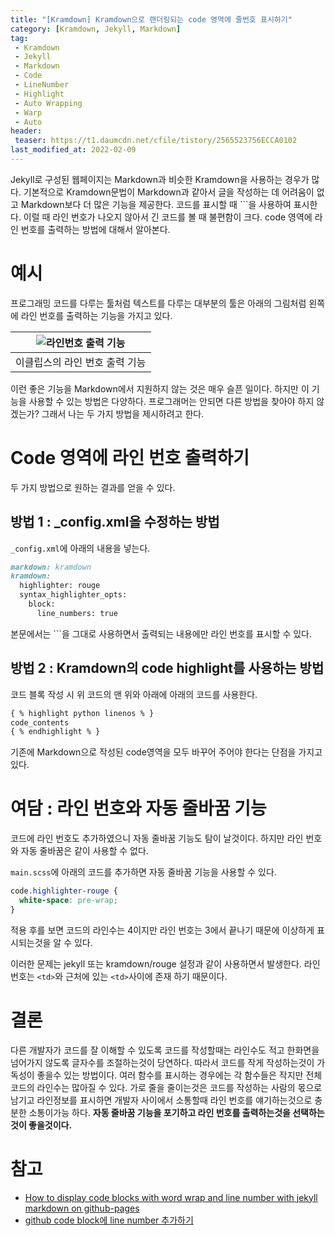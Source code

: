 ```yaml
---
title: "[Kramdown] Kramdown으로 랜더링되는 code 영역에 줄번호 표시하기"
category: [Kramdown, Jekyll, Markdown]
tag:
 - Kramdown
 - Jekyll
 - Markdown
 - Code
 - LineNumber
 - Highlight
 - Auto Wrapping
 - Warp
 - Auto
header:
 teaser: https://t1.daumcdn.net/cfile/tistory/2565523756ECCA0102
last_modified_at: 2022-02-09
---
```


Jekyll로 구성된 웹페이지는 Markdown과 비슷한 Kramdown을 사용하는 경우가 많다. 기본적으로 Kramdown문법이 Markdown과 같아서 글을 작성하는 데 어려움이 없고 Markdown보다 더 많은 기능을 제공한다. 코드를 표시할 때 \`\`\`을 사용하여 표시한다. 이럴 때 라인 번호가 나오지 않아서 긴 코드를 볼 때 불편함이 크다. code 영역에 라인 번호를 출력하는 방법에 대해서 알아본다.

# 예시

프로그래밍 코드를 다루는 툴처럼 텍스트를 다루는 대부분의 툴은 아래의 그림처럼 왼쪽에 라인 번호를 출력하는 기능을 가지고 있다.

|![라인번호 출력 기능](https://t1.daumcdn.net/cfile/tistory/2565523756ECCA0102)|
|:--:|
|이클립스의 라인 번호 출력 기능|

이런 좋은 기능을 Markdown에서 지원하지 않는 것은 매우 슬픈 일이다. 하지만 이 기능을 사용할 수 있는 방법은 다양하다. 프로그래머는 안되면 다른 방법을 찾아야 하지 않겠는가? 그래서 나는 두 가지 방법을 제시하려고 한다.

# Code 영역에 라인 번호 출력하기

두 가지 방법으로 원하는 결과를 얻을 수 있다.

## 방법 1 : _config.xml을 수정하는 방법

`_config.xml`에 아래의 내용을 넣는다.

```markdown
markdown: kramdown
kramdown:
  highlighter: rouge
  syntax_highlighter_opts:
    block:
      line_numbers: true
```

본문에서는 \`\`\`을 그대로 사용하면서 출력되는 내용에만 라인 번호를 표시할 수 있다.

## 방법 2 : Kramdown의 code highlight를 사용하는 방법

코드 블록 작성 시 위 코드의 맨 위와 아래에 아래의 코드를 사용한다.

```markdown
{ % highlight python linenos % }
code_contents
{ % endhighlight % }
```

기존에 Markdown으로 작성된 code영역을 모두 바꾸어 주어야 한다는 단점을 가지고 있다.

# 여담 : 라인 번호와 자동 줄바꿈 기능

코드에 라인 번호도 추가하였으니 자동 줄바꿈 기능도 탐이 날것이다. 하지만 라인 번호와 자동 줄바꿈은 같이 사용할 수 없다. 

`main.scss`에 아래의 코드를 추가하면 자동 줄바꿈 기능을 사용할 수 있다. 

```css
code.highlighter-rouge {
  white-space: pre-wrap;
}
```
<script src="https://gist.github.com/Reevid/f807c626c89e635077be40debf2e05d6.js"></script>

적용 후를 보면 코드의 라인수는 4이지만 라인 번호는 3에서 끝나기 때문에 이상하게 표시되는것을 알 수 있다.

이러한 문제는 jekyll 또는 kramdown/rouge 설정과 같이 사용하면서 발생한다. 라인 번호는 `<td>`와 근처에 있는 `<td>`사이에 존재 하기 때문이다.

# 결론

다른 개발자가 코드를 잘 이해할 수 있도록 코드를 작성할때는 라인수도 적고 한화면을 넘어가지 않도록 글자수를 조절하는것이 당연하다. 따라서 코드를 작게 작성하는것이 가독성이 좋을수 있는 방법이다. 여러 함수를 표시하는 경우에는 각 함수들은 작지만 전체 코드의 라인수는 많아질 수 있다. 가로 줄을 줄이는것은 코드를 작성하는 사람의 몫으로 남기고 라인정보를 표시하면 개발자 사이에서 소통할때 라인 번호를 얘기하는것으로 충분한 소통이가능 하다. **자동 줄바꿈 기능을 포기하고 라인 번호를 출력하는것을 선택하는것이 좋을것이다.**

# 참고

* [How to display code blocks with word wrap and line number with jekyll markdown on github-pages](https://www.titanwolf.org/Network/q/173e9319-f67d-42be-ba86-5db4cc399ca3/y)
* [github code block에 line number 추가하기 ](https://helloyjam.github.io/github/markdown-code-linenumber/)
